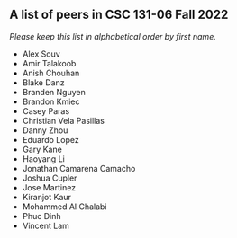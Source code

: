 A list of peers in CSC 131-06 Fall 2022
--------------------------------------------------

*Please keep this list in alphabetical order by first name.*
* Alex Souv
* Amir Talakoob
* Anish Chouhan
* Blake Danz
* Branden Nguyen
* Brandon Kmiec
* Casey Paras
* Christian Vela Pasillas
* Danny Zhou
* Eduardo Lopez
* Gary Kane
* Haoyang Li 
* Jonathan Camarena Camacho
* Joshua Cupler
* Jose Martinez
* Kiranjot Kaur
* Mohammed Al Chalabi
* Phuc Dinh
* Vincent Lam

